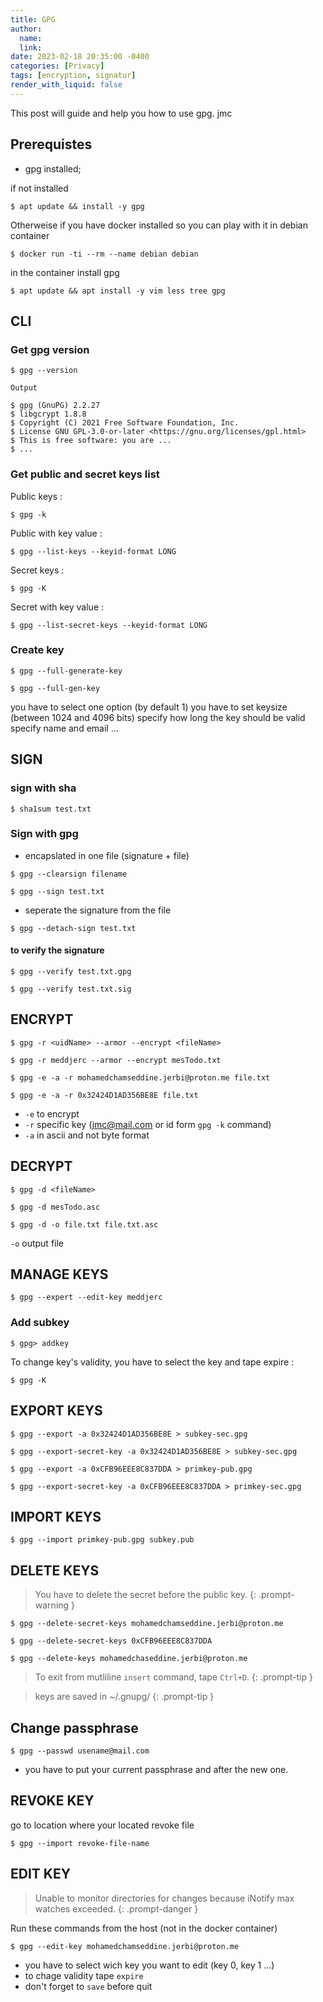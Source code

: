 ```yaml
---
title: GPG 
author:
  name: 
  link: 
date: 2023-02-18 20:35:00 -0400
categories: [Privacy]
tags: [encryption, signatur]
render_with_liquid: false
---
```


This post will guide and help you how to use gpg. jmc
## Prerequistes

 - gpg installed;

if not installed
```console
$ apt update && install -y gpg
```

Otherweise if you have docker installed so you can play with it in debian container

```console
$ docker run -ti --rm --name debian debian
```
in the container install gpg

```console
$ apt update && apt install -y vim less tree gpg
```

## CLI

### Get gpg version

```console
$ gpg --version
```

`Output`

```console
$ gpg (GnuPG) 2.2.27
$ libgcrypt 1.8.8
$ Copyright (C) 2021 Free Software Foundation, Inc.
$ License GNU GPL-3.0-or-later <https://gnu.org/licenses/gpl.html>
$ This is free software: you are ...
$ ...
```

### Get public and secret keys list

Public keys
:
```console
$ gpg -k
```

Public with key value
:
```console
$ gpg --list-keys --keyid-format LONG
```

Secret keys
:
```console
$ gpg -K
```

Secret with key value
:
```console
$ gpg --list-secret-keys --keyid-format LONG
```

### Create key

```console
$ gpg --full-generate-key
```

```console
$ gpg --full-gen-key
```
you have to select one option (by default 1)
you have to set keysize (between 1024 and 4096 bits)
specify how long the key should be valid
specify name and email ...

## SIGN

### sign with sha

```console
$ sha1sum test.txt 
```

### Sign with gpg
- encapslated in one file (signature + file)

```console
$ gpg --clearsign filename

$ gpg --sign test.txt 
```
- seperate the signature from the file

```console
$ gpg --detach-sign test.txt 
```

#### to verify the signature

```console
$ gpg --verify test.txt.gpg 

$ gpg --verify test.txt.sig 
```


## ENCRYPT

```console
$ gpg -r <uidName> --armor --encrypt <fileName>

$ gpg -r meddjerc --armor --encrypt mesTodo.txt

$ gpg -e -a -r mohamedchamseddine.jerbi@proton.me file.txt 

$ gpg -e -a -r 0x32424D1AD356BE8E file.txt 
```
- `-e` to encrypt
- `-r` specific key (jmc@mail.com or id form `gpg -k` command)
- `-a` in ascii and not byte format

## DECRYPT

```console
$ gpg -d <fileName>

$ gpg -d mesTodo.asc

$ gpg -d -o file.txt file.txt.asc 
```
`-o` output file

## MANAGE KEYS

```console
$ gpg --expert --edit-key meddjerc
```


### Add subkey

```console
$ gpg> addkey
```

To change key's validity, you have to select the key and tape expire
:
```console
$ gpg -K
```

## EXPORT KEYS

```console
$ gpg --export -a 0x32424D1AD356BE8E > subkey-sec.gpg

$ gpg --export-secret-key -a 0x32424D1AD356BE8E > subkey-sec.gpg

$ gpg --export -a 0xCFB96EEE8C837DDA > primkey-pub.gpg

$ gpg --export-secret-key -a 0xCFB96EEE8C837DDA > primkey-sec.gpg
```

## IMPORT KEYS

```console
$ gpg --import primkey-pub.gpg subkey.pub
```

## DELETE KEYS

> You have to delete the secret before the public key.
{: .prompt-warning }

```console
$ gpg --delete-secret-keys mohamedchamseddine.jerbi@proton.me

$ gpg --delete-secret-keys 0xCFB96EEE8C837DDA

$ gpg --delete-keys mohamedchaseddine.jerbi@proton.me
```

> To exit from mutliline `insert` command, tape `Ctrl+D`.
{: .prompt-tip }

> keys are saved in ~/.gnupg/
{: .prompt-tip }

## Change passphrase

```console
$ gpg --passwd usename@mail.com
```
- you have to put your current passphrase and after the new one.

## REVOKE KEY

go to location where your located revoke file

```console
$ gpg --import revoke-file-name
```


## EDIT KEY

> Unable to monitor directories for changes because iNotify max watches exceeded.
{: .prompt-danger }

Run these commands from the host (not in the docker container)
```console
$ gpg --edit-key mohamedchamseddine.jerbi@proton.me
```
- you have to select wich key you want to edit (key 0, key 1 ...)
- to chage validity tape `expire`
- don't forget to `save` before quit


